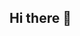 ## Hi there 👋

<!--
**achal-codes/achal-codes** is a ✨ _special_ ✨ repository because its `README.md` (this file) appears on your GitHub profile.

Here are some ideas to get you started:

- 🔭 I’m currently working on ReactJS, NodeJS, React Native, Python, NextJS
- 🌱 I’m currently learning Dynamic Programming
- 👯 I’m looking to collaborate on AI, ML Engineers/ Sophomores
- 💬 Ask me about project development, planning, development
- 📫 How to reach me: Mail me - achaljagadeeshsc@gmail.com
- 😄 Pronouns: He/Him
- ⚡ Fun fact: Still Thinking........
-->
